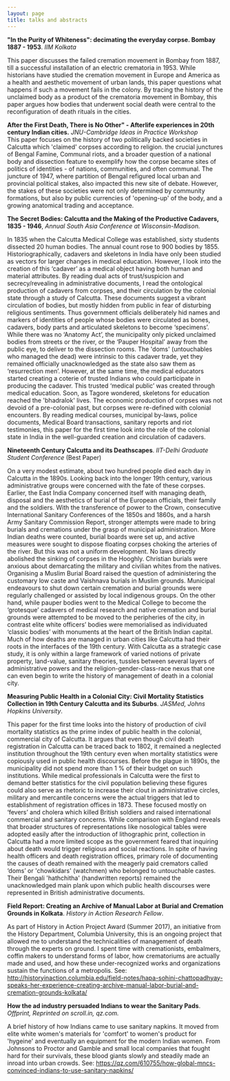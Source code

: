 ```yaml
---
layout: page
title: talks and abstracts
---
```

**"In the Purity of Whiteness": decimating the everyday corpse. Bombay 1887 - 1953**. _IIM Kolkata_  

This paper discusses the failed cremation movement in Bombay from 1887, till a successful installation of an electric crematoria in 1953. While historians have studied the cremation movement in Europe and America as a health and aesthetic movement of urban lands, this paper questions what happens if such a movement fails in the colony. By tracing the history of the unclaimed body as a product of the crematoria movement in Bombay, this paper argues how bodies that underwent social death were central to the reconfiguration of death rituals in the cities.

**After the First Death, There is No Other" - Afterlife experiences in 20th century Indian cities.** _JNU-Cambridge Ideas in Practice Workshop_  
This paper focuses on the history of two politically backed societies in Calcutta which 'claimed' corpses according to religion. the crucial junctures of Bengal Famine, Communal riots, and a broader question of a national body and dissection feature to exemplify how the corpse became sites of politics of identities - of nations, communities, and often communal. The juncture of 1947, where partition of Bengal refigured local urban and provincial political stakes, also impacted this new site of debate. However, the stakes of these societies were not only determined by community formations, but also by public currencies of 'opening-up' of the body, and a growing anatomical trading and acceptance.  

**The Secret Bodies: Calcutta and the Making of the Productive Cadavers, 1835 - 1946**, _Annual South Asia Conference at Wisconsin-Madison._  

In 1835 when the Calcutta Medical College was established, sixty students dissected 20 human bodies. The annual count rose to 900 bodies by 1855. Historiographically, cadavers and skeletons in India have only been studied as vectors for larger changes in medical education. However, I look into the creation of this ‘cadaver’ as a medical object having both human and material attributes. By reading dual acts of trust/suspicion and secrecy/revealing in administrative documents, I read the ontological production of cadavers from corpses, and their circulation by the colonial state through a study of Calcutta. These documents suggest a vibrant circulation of bodies, but mostly hidden from public in fear of disturbing religious sentiments. Thus government officials deliberately hid names and markers of identities of people whose bodies were circulated as bones, cadavers, body parts and articulated skeletons to become ‘specimens’. While there was no ‘Anatomy Act’, the municipality only picked unclaimed bodies from streets or the river, or the ‘Pauper Hospital’ away from the public eye, to deliver to the dissection rooms. The 'doms' (untouchables who managed the dead) were intrinsic to this cadaver trade, yet they remained officially unacknowledged as the state also saw them as ‘resurrection men’. However, at the same time, the medical educators started creating a coterie of trusted Indians who could participate in producing the cadaver. This trusted ‘medical public’ was created through medical education. Soon, as Tagore wondered, skeletons for education reached the 'bhadralok' lives. The economic production of corpses was not devoid of a pre-colonial past, but corpses were re-defined with colonial encounters. By reading medical courses, municipal by-laws, police documents, Medical Board transactions, sanitary reports and riot testimonies, this paper for the first time look into the role of the colonial state in India in the well-guarded creation and circulation of cadavers.  

**Nineteenth Century Calcutta and its Deathscapes**. _IIT-Delhi Graduate Student Conference_ (Best Paper)  

On a very modest estimate, about two hundred people died each day in Calcutta in the 1890s. Looking back into the longer 19th century, various administrative groups were concerned with the fate of these corpses. Earlier, the East India Company concerned itself with managing death, disposal and the aesthetics of burial of the European officials, their family and the soldiers. With the transference of power to the Crown, consecutive International Sanitary Conferences of the 1850s and 1860s, and a harsh Army Sanitary Commission Report, stronger attempts were made to bring burials and cremations under the grasp of municipal administration. More Indian deaths were counted, burial boards were set up, and active measures were sought to dispose floating corpses choking the arteries of the river. But this was not a uniform development. No laws directly abolished the sinking of corpses in the Hooghly. Christian burials were anxious about demarcating the military and civilian whites from the natives. Organising a Muslim Burial Board raised the question of administering the customary low caste and Vaishnava burials in Muslim grounds. Municipal endeavours to shut down certain cremation and burial grounds were regularly challenged or assisted by local indigenous groups. On the other hand, while pauper bodies went to the Medical College to become the ‘grotesque’ cadavers of medical research and native cremation and burial grounds were attempted to be moved to the peripheries of the city, in contrast elite white officers’ bodies were memorialised as individuated ‘classic bodies’ with monuments at the heart of the British Indian capital. Much of how deaths are managed in urban cities like Calcutta had their roots in the interfaces of the 19th century. With Calcutta as a strategic case study, it is only within a large framework of varied notions of private property, land-value, sanitary theories, tussles between several layers of administrative powers and the religion-gender-class-race nexus that one can even begin to write the history of management of death in a colonial city.  

**Measuring Public Health in a Colonial City: Civil Mortality Statistics Collection in 19th Century Calcutta and its Suburbs**. _JASMed, Johns Hopkins University_.  

This paper for the first time looks into the history of production of civil mortality statistics as the prime index of public health in the colonial, commercial city of Calcutta. It argues that even though civil death registration in Calcutta can be traced back to 1802, it remained a neglected institution throughout the 19th century even when mortality statistics were copiously used in public health discourses. Before the plague in 1890s, the municipality did not spend more than 1 % of their budget on such institutions. While medical professionals in Calcutta were the first to demand better statistics for the civil population believing these figures could also serve as rhetoric to increase their clout in administrative circles, military and mercantile concerns were the actual triggers that led to establishment of registration offices in 1873. These focused mostly on ‘fevers’ and cholera which killed British soldiers and raised international commercial and sanitary concerns. While comparison with England reveals that broader structures of representations like nosological tables were adopted easily after the introduction of lithographic print, collection in Calcutta had a more limited scope as the government feared that inquiring about death would trigger religious and social reactions. In spite of having health officers and death registration offices, primary role of documenting the causes of death remained with the meagerly paid cremators called ‘doms’ or 'chowkidars' (watchmen) who belonged to untouchable castes. Their Bengali 'hathchitha' (handwritten reports) remained the unacknowledged main plank upon which public health discourses were represented in British administrative documents.  

**Field Report: Creating an Archive of Manual Labor at Burial and Cremation Grounds in Kolkata**. _History in Action Research Fellow_.  

As part of History in Action Project Award (Summer 2017), an initiative from the History Department, Columbia University, this is an ongoing project that allowed me to understand the technicalities of management of death through the experts on ground. I spent time with cremationists, embalmers, coffin makers to understand forms of labor, how crematoriums are actually made and used, and how these under-recognized works and organizations sustain the functions of a metropolis.
See: http://historyinaction.columbia.edu/field-notes/hapa-sohini-chattopadhyay-speaks-her-experience-creating-archive-manual-labor-burial-and-cremation-grounds-kolkata/

**How the ad industry persuaded Indians to wear the Sanitary Pads**. _Offprint, Reprinted on scroll.in, qz.com._  

A brief history of how Indians came to use sanitary napkins. It moved from elite white women's materials for 'comfort' to women's product for 'hygeine' and eventually an equipment for the modern Indian women. From Johnsons to Proctor and Gamble and small local companies that fought hard for their survivals, these blood giants slowly and steadily made an inroad into urban crowds. See: https://qz.com/610755/how-global-mncs-convinced-indians-to-use-sanitary-napkins/
